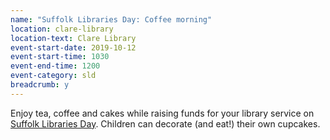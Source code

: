 ```yaml
---
name: "Suffolk Libraries Day: Coffee morning"
location: clare-library
location-text: Clare Library
event-start-date: 2019-10-12
event-start-time: 1030
event-end-time: 1200
event-category: sld
breadcrumb: y
---
```


Enjoy tea, coffee and cakes while raising funds for your library service on [Suffolk Libraries Day](/suffolk-libraries-day/). Children can decorate (and eat!) their own cupcakes.

